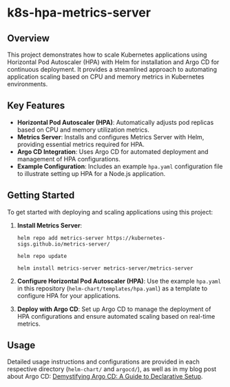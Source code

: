 # k8s-hpa-metrics-server 

## Overview

This project demonstrates how to scale Kubernetes applications using Horizontal Pod Autoscaler (HPA) with Helm for installation and Argo CD for continuous deployment. It provides a streamlined approach to automating application scaling based on CPU and memory metrics in Kubernetes environments.

## Key Features

- **Horizontal Pod Autoscaler (HPA)**: Automatically adjusts pod replicas based on CPU and memory utilization metrics.
- **Metrics Server**: Installs and configures Metrics Server with Helm, providing essential metrics required for HPA.
- **Argo CD Integration**: Uses Argo CD for automated deployment and management of HPA configurations.
- **Example Configuration**: Includes an example `hpa.yaml` configuration file to illustrate setting up HPA for a Node.js application.

## Getting Started

To get started with deploying and scaling applications using this project:

1. **Install Metrics Server**: 

   `helm repo add metrics-server https://kubernetes-sigs.github.io/metrics-server/`

   `helm repo update`

   `helm install metrics-server metrics-server/metrics-server`

   
2. **Configure Horizontal Pod Autoscaler (HPA)**: Use the example `hpa.yaml` in this repository (`helm-chart/templates/hpa.yaml`) as a template to configure HPA for your applications.

3. **Deploy with Argo CD**: Set up Argo CD to manage the deployment of HPA configurations and ensure automated scaling based on real-time metrics.

## Usage

Detailed usage instructions and configurations are provided in each respective directory (`helm-chart/` and `argocd/`), as well as in my blog post about Argo CD: [Demystifying Argo CD: A Guide to Declarative Setup](https://medium.com/@ugurozkandev/demystifying-argocd-a-guide-to-declarative-setup-a43b609265db).